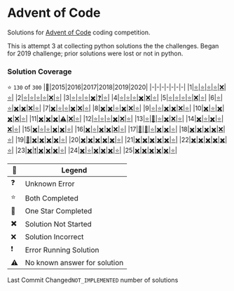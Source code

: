 # Advent of Code
Solutions for [Advent of Code](https://adventofcode.com/) coding competition.

This is attempt 3 at collecting python solutions the the challenges. Began for 2019 challenge; prior solutions were lost or not in python.

### Solution Coverage
:star: `130` of `300`
|:christmas_tree:|2015|2016|2017|2018|2019|2020|
|-|-|-|-|-|-|-|
|1|[:star:](http://adventofcode.com/2015/day/1)|[:star:](http://adventofcode.com/2016/day/1)|[:star:](http://adventofcode.com/2017/day/1)|[:star:](http://adventofcode.com/2018/day/1)|[:x:](http://adventofcode.com/2019/day/1)|[:star:](http://adventofcode.com/2020/day/1)|
|2|[:star:](http://adventofcode.com/2015/day/2)|[:star:](http://adventofcode.com/2016/day/2)|[:star:](http://adventofcode.com/2017/day/2)|[:star:](http://adventofcode.com/2018/day/2)|[:x:](http://adventofcode.com/2019/day/2)|[:star:](http://adventofcode.com/2020/day/2)|
|3|[:star:](http://adventofcode.com/2015/day/3)|[:star:](http://adventofcode.com/2016/day/3)|[:star:](http://adventofcode.com/2017/day/3)|[:heavy_multiplication_x:](http://adventofcode.com/2018/day/3)|[:question:](http://adventofcode.com/2019/day/3)|[:star:](http://adventofcode.com/2020/day/3)|
|4|[:star:](http://adventofcode.com/2015/day/4)|[:star:](http://adventofcode.com/2016/day/4)|[:star:](http://adventofcode.com/2017/day/4)|[:heavy_multiplication_x:](http://adventofcode.com/2018/day/4)|[:x:](http://adventofcode.com/2019/day/4)|[:star:](http://adventofcode.com/2020/day/4)|
|5|[:star:](http://adventofcode.com/2015/day/5)|[:star:](http://adventofcode.com/2016/day/5)|[:star:](http://adventofcode.com/2017/day/5)|[:star:](http://adventofcode.com/2018/day/5)|[:x:](http://adventofcode.com/2019/day/5)|[:star:](http://adventofcode.com/2020/day/5)|
|6|[:star:](http://adventofcode.com/2015/day/6)|[:star:](http://adventofcode.com/2016/day/6)|[:heavy_multiplication_x:](http://adventofcode.com/2017/day/6)|[:heavy_multiplication_x:](http://adventofcode.com/2018/day/6)|[:x:](http://adventofcode.com/2019/day/6)|[:star:](http://adventofcode.com/2020/day/6)|
|7|[:heavy_multiplication_x:](http://adventofcode.com/2015/day/7)|[:star:](http://adventofcode.com/2016/day/7)|[:star:](http://adventofcode.com/2017/day/7)|[:heavy_multiplication_x:](http://adventofcode.com/2018/day/7)|[:x:](http://adventofcode.com/2019/day/7)|[:star:](http://adventofcode.com/2020/day/7)|
|8|[:heavy_multiplication_x:](http://adventofcode.com/2015/day/8)|[:heavy_multiplication_x:](http://adventofcode.com/2016/day/8)|[:star:](http://adventofcode.com/2017/day/8)|[:heavy_multiplication_x:](http://adventofcode.com/2018/day/8)|[:x:](http://adventofcode.com/2019/day/8)|[:star:](http://adventofcode.com/2020/day/8)|
|9|[:star:](http://adventofcode.com/2015/day/9)|[:star:](http://adventofcode.com/2016/day/9)|[:heavy_multiplication_x:](http://adventofcode.com/2017/day/9)|[:heavy_multiplication_x:](http://adventofcode.com/2018/day/9)|[:x:](http://adventofcode.com/2019/day/9)|[:star:](http://adventofcode.com/2020/day/9)|
|10|[:heavy_multiplication_x:](http://adventofcode.com/2015/day/10)|[:star:](http://adventofcode.com/2016/day/10)|[:heavy_multiplication_x:](http://adventofcode.com/2017/day/10)|[:heavy_multiplication_x:](http://adventofcode.com/2018/day/10)|[:x:](http://adventofcode.com/2019/day/10)|[:star:](http://adventofcode.com/2020/day/10)|
|11|[:heavy_multiplication_x:](http://adventofcode.com/2015/day/11)|[:heavy_multiplication_x:](http://adventofcode.com/2016/day/11)|[:heavy_multiplication_x:](http://adventofcode.com/2017/day/11)|[:warning:](http://adventofcode.com/2018/day/11)|[:x:](http://adventofcode.com/2019/day/11)|[:star:](http://adventofcode.com/2020/day/11)|
|12|[:star:](http://adventofcode.com/2015/day/12)|[:star:](http://adventofcode.com/2016/day/12)|[:star:](http://adventofcode.com/2017/day/12)|[:heavy_multiplication_x:](http://adventofcode.com/2018/day/12)|[:x:](http://adventofcode.com/2019/day/12)|[:star:](http://adventofcode.com/2020/day/12)|
|13|[:star:](http://adventofcode.com/2015/day/13)|[:low_brightness:](http://adventofcode.com/2016/day/13)|[:star:](http://adventofcode.com/2017/day/13)|[:heavy_multiplication_x:](http://adventofcode.com/2018/day/13)|[:x:](http://adventofcode.com/2019/day/13)|[:star:](http://adventofcode.com/2020/day/13)|
|14|[:heavy_multiplication_x:](http://adventofcode.com/2015/day/14)|[:star:](http://adventofcode.com/2016/day/14)|[:heavy_multiplication_x:](http://adventofcode.com/2017/day/14)|[:star:](http://adventofcode.com/2018/day/14)|[:x:](http://adventofcode.com/2019/day/14)|[:star:](http://adventofcode.com/2020/day/14)|
|15|[:heavy_multiplication_x:](http://adventofcode.com/2015/day/15)|[:star:](http://adventofcode.com/2016/day/15)|[:star:](http://adventofcode.com/2017/day/15)|[:heavy_multiplication_x:](http://adventofcode.com/2018/day/15)|[:heavy_multiplication_x:](http://adventofcode.com/2019/day/15)|[:star:](http://adventofcode.com/2020/day/15)|
|16|[:heavy_multiplication_x:](http://adventofcode.com/2015/day/16)|[:star:](http://adventofcode.com/2016/day/16)|[:heavy_multiplication_x:](http://adventofcode.com/2017/day/16)|[:heavy_multiplication_x:](http://adventofcode.com/2018/day/16)|[:x:](http://adventofcode.com/2019/day/16)|[:star:](http://adventofcode.com/2020/day/16)|
|17|[:low_brightness:](http://adventofcode.com/2015/day/17)|[:low_brightness:](http://adventofcode.com/2016/day/17)|[:star:](http://adventofcode.com/2017/day/17)|[:heavy_multiplication_x:](http://adventofcode.com/2018/day/17)|[:heavy_multiplication_x:](http://adventofcode.com/2019/day/17)|[:star:](http://adventofcode.com/2020/day/17)|
|18|[:heavy_multiplication_x:](http://adventofcode.com/2015/day/18)|[:heavy_multiplication_x:](http://adventofcode.com/2016/day/18)|[:heavy_multiplication_x:](http://adventofcode.com/2017/day/18)|[:heavy_multiplication_x:](http://adventofcode.com/2018/day/18)|[:x:](http://adventofcode.com/2019/day/18)|[:star:](http://adventofcode.com/2020/day/18)|
|19|[:low_brightness:](http://adventofcode.com/2015/day/19)|[:heavy_multiplication_x:](http://adventofcode.com/2016/day/19)|[:heavy_multiplication_x:](http://adventofcode.com/2017/day/19)|[:heavy_multiplication_x:](http://adventofcode.com/2018/day/19)|[:heavy_multiplication_x:](http://adventofcode.com/2019/day/19)|[:star:](http://adventofcode.com/2020/day/19)|
|20|[:heavy_multiplication_x:](http://adventofcode.com/2015/day/20)|[:heavy_multiplication_x:](http://adventofcode.com/2016/day/20)|[:heavy_multiplication_x:](http://adventofcode.com/2017/day/20)|[:heavy_multiplication_x:](http://adventofcode.com/2018/day/20)|[:heavy_multiplication_x:](http://adventofcode.com/2019/day/20)|[:star:](http://adventofcode.com/2020/day/20)|
|21|[:heavy_multiplication_x:](http://adventofcode.com/2015/day/21)|[:heavy_multiplication_x:](http://adventofcode.com/2016/day/21)|[:heavy_multiplication_x:](http://adventofcode.com/2017/day/21)|[:heavy_multiplication_x:](http://adventofcode.com/2018/day/21)|[:heavy_multiplication_x:](http://adventofcode.com/2019/day/21)|[:star:](http://adventofcode.com/2020/day/21)|
|22|[:heavy_multiplication_x:](http://adventofcode.com/2015/day/22)|[:heavy_multiplication_x:](http://adventofcode.com/2016/day/22)|[:heavy_multiplication_x:](http://adventofcode.com/2017/day/22)|[:heavy_multiplication_x:](http://adventofcode.com/2018/day/22)|[:heavy_multiplication_x:](http://adventofcode.com/2019/day/22)|[:star:](http://adventofcode.com/2020/day/22)|
|23|[:heavy_multiplication_x:](http://adventofcode.com/2015/day/23)|[:exclamation:](http://adventofcode.com/2016/day/23)|[:heavy_multiplication_x:](http://adventofcode.com/2017/day/23)|[:heavy_multiplication_x:](http://adventofcode.com/2018/day/23)|[:heavy_multiplication_x:](http://adventofcode.com/2019/day/23)|[:star:](http://adventofcode.com/2020/day/23)|
|24|[:heavy_multiplication_x:](http://adventofcode.com/2015/day/24)|[:star:](http://adventofcode.com/2016/day/24)|[:heavy_multiplication_x:](http://adventofcode.com/2017/day/24)|[:heavy_multiplication_x:](http://adventofcode.com/2018/day/24)|[:heavy_multiplication_x:](http://adventofcode.com/2019/day/24)|[:star:](http://adventofcode.com/2020/day/24)|
|25|[:heavy_multiplication_x:](http://adventofcode.com/2015/day/25)|[:heavy_multiplication_x:](http://adventofcode.com/2016/day/25)|[:heavy_multiplication_x:](http://adventofcode.com/2017/day/25)|[:heavy_multiplication_x:](http://adventofcode.com/2018/day/25)|[:heavy_multiplication_x:](http://adventofcode.com/2019/day/25)|[:star:](http://adventofcode.com/2020/day/25)|

|:santa:|Legend|
|-|-|
|:question:|Unknown Error|
|:star:|Both Completed|
|:low_brightness:|One Star Completed|
|:heavy_multiplication_x:|Solution Not Started|
|:x:|Solution Incorrect|
|:exclamation:|Error Running Solution|
|:warning:|No known answer for solution|

Last Commit Changed`NOT_IMPLEMENTED` number of solutions



































































































